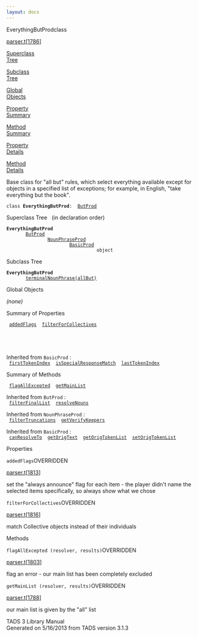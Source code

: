 ```yaml
---
layout: docs
---
```

<span class="title">EverythingButProd</span><span class="type">class</span>

[parser.t](../file/parser.t.html)\[[1786](../source/parser.t.html#1786)\]

[Superclass  
Tree](#_SuperClassTree_)

[Subclass  
Tree](#_SubClassTree_)

[Global  
Objects](#_ObjectSummary_)

[Property  
Summary](#_PropSummary_)

[Method  
Summary](#_MethodSummary_)

[Property  
Details](#_Properties_)

[Method  
Details](#_Methods_)

<div class="fdesc">

Base class for "all but" rules, which select everything available except
for objects in a specified list of exceptions; for example, in English,
"take everything but the book".

`class `**`EverythingButProd`**` :   `[`ButProd`](../object/ButProd.html)

</div>

<span id="_SuperClassTree_"></span>

<div class="mjhd">

<span class="hdln">Superclass Tree</span>   (in declaration order)

</div>

**`EverythingButProd`**  
`         `[`ButProd`](../object/ButProd.html)  
`                 `[`NounPhraseProd`](../object/NounPhraseProd.html)  
`                         `[`BasicProd`](../object/BasicProd.html)  
`                                 object`  
<span id="_SubClassTree_"></span>

<div class="mjhd">

<span class="hdln">Subclass Tree</span>  

</div>

**`EverythingButProd`**  
`         `[`terminalNounPhrase(allBut)`](../object/terminalNounPhrase(allBut).html)  
<span id="_ObjectSummary_"></span>

<div class="mjhd">

<span class="hdln">Global Objects</span>  

</div>

*(none)* <span id="_PropSummary_"></span>

<div class="mjhd">

<span class="hdln">Summary of Properties</span>  

</div>

` `[`addedFlags`](#addedFlags)`  `[`filterForCollectives`](#filterForCollectives)`  `

` `

` `

Inherited from `BasicProd` :  
` `[`firstTokenIndex`](../object/BasicProd.html#firstTokenIndex)`  `[`isSpecialResponseMatch`](../object/BasicProd.html#isSpecialResponseMatch)`  `[`lastTokenIndex`](../object/BasicProd.html#lastTokenIndex)`  `

<span id="_MethodSummary_"></span>

<div class="mjhd">

<span class="hdln">Summary of Methods</span>  

</div>

` `[`flagAllExcepted`](#flagAllExcepted)`  `[`getMainList`](#getMainList)`  `

Inherited from `ButProd` :  
` `[`filterFinalList`](../object/ButProd.html#filterFinalList)`  `[`resolveNouns`](../object/ButProd.html#resolveNouns)`  `

Inherited from `NounPhraseProd` :  
` `[`filterTruncations`](../object/NounPhraseProd.html#filterTruncations)`  `[`getVerifyKeepers`](../object/NounPhraseProd.html#getVerifyKeepers)`  `

Inherited from `BasicProd` :  
` `[`canResolveTo`](../object/BasicProd.html#canResolveTo)`  `[`getOrigText`](../object/BasicProd.html#getOrigText)`  `[`getOrigTokenList`](../object/BasicProd.html#getOrigTokenList)`  `[`setOrigTokenList`](../object/BasicProd.html#setOrigTokenList)`  `

<span id="_Properties_"></span>

<div class="mjhd">

<span class="hdln">Properties</span>  

</div>

<span id="addedFlags"></span>

`addedFlags`<span class="rem">OVERRIDDEN</span>

[parser.t](../file/parser.t.html)\[[1813](../source/parser.t.html#1813)\]

<div class="desc">

set the "always announce" flag for each item - the player didn't name
the selected items specifically, so always show what we chose

</div>

<span id="filterForCollectives"></span>

`filterForCollectives`<span class="rem">OVERRIDDEN</span>

[parser.t](../file/parser.t.html)\[[1816](../source/parser.t.html#1816)\]

<div class="desc">

match Collective objects instead of their individuals

</div>

<span id="_Methods_"></span>

<div class="mjhd">

<span class="hdln">Methods</span>  

</div>

<span id="flagAllExcepted"></span>

`flagAllExcepted (resolver, results)`<span class="rem">OVERRIDDEN</span>

[parser.t](../file/parser.t.html)\[[1803](../source/parser.t.html#1803)\]

<div class="desc">

flag an error - our main list has been completely excluded

</div>

<span id="getMainList"></span>

`getMainList (resolver, results)`<span class="rem">OVERRIDDEN</span>

[parser.t](../file/parser.t.html)\[[1788](../source/parser.t.html#1788)\]

<div class="desc">

our main list is given by the "all" list

</div>

<div class="ftr">

TADS 3 Library Manual  
Generated on 5/16/2013 from TADS version 3.1.3

</div>
